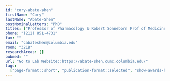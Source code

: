 ```yaml
---
id: "cory-abate-shen"
firstName: "Cory"
lastName: "Abate-Shen"
postNominalLetters: "PhD"
titles: ["Professor of Pharmacology & Robert Sonneborn Prof of Medicine"]
phone: "(212) 851-4731"
fax: ""
email: "cabateshen@columbia.edu"
room: "321B"
researchAreas: []
pubmed: ""
url: "Go to Lab Website::https://abate-shen.cumc.columbia.edu/"
tags:
  ["page-format::short", "publication-format::selected", "show-awards-honors"]
---
```

